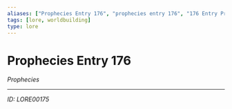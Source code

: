 ```yaml
---
aliases: ["Prophecies Entry 176", "prophecies entry 176", "176 Entry Prophecies"]
tags: [lore, worldbuilding]
type: lore
---
```


# Prophecies Entry 176

*Prophecies*

---
*ID: LORE00175*
